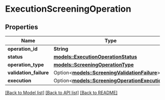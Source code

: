 # ExecutionScreeningOperation

## Properties

Name | Type | Description | Notes
------------ | ------------- | ------------- | -------------
**operation_id** | **String** |  | 
**status** | [**models::ExecutionOperationStatus**](ExecutionOperationStatus.md) |  | 
**operation_type** | [**models::ScreeningOperationType**](ScreeningOperationType.md) |  | 
**validation_failure** | Option<[**models::ScreeningValidationFailure**](ScreeningValidationFailure.md)> |  | [optional]
**execution** | Option<[**models::ScreeningOperationExecution**](ScreeningOperationExecution.md)> |  | [optional]

[[Back to Model list]](../README.md#documentation-for-models) [[Back to API list]](../README.md#documentation-for-api-endpoints) [[Back to README]](../README.md)


